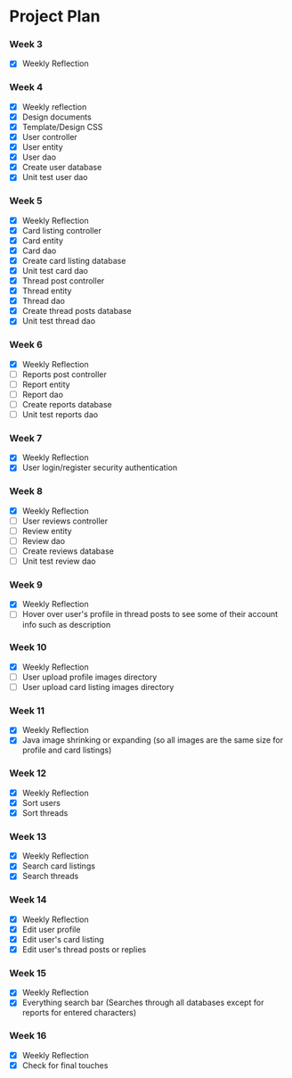 # Project Plan

### Week 3
- [x] Weekly Reflection
<!-- end of the list -->

### Week 4
- [x] Weekly reflection
- [x] Design documents
- [x] Template/Design CSS
- [x] User controller
- [x] User entity
- [x] User dao
- [x] Create user database
- [x] Unit test user dao
<!-- end of the list -->

### Week 5
- [x] Weekly Reflection
- [x] Card listing controller
- [x] Card entity
- [x] Card dao
- [x] Create card listing database
- [x] Unit test card dao
- [x] Thread post controller
- [x] Thread entity
- [x] Thread dao
- [x] Create thread posts database
- [x] Unit test thread dao
<!-- end of the list -->

### Week 6
- [x] Weekly Reflection
- [ ] Reports post controller
- [ ] Report entity
- [ ] Report dao
- [ ] Create reports database
- [ ] Unit test reports dao
<!-- end of the list -->

### Week 7
- [x] Weekly Reflection
- [x] User login/register security authentication
<!-- end of the list -->

### Week 8
- [x] Weekly Reflection
- [ ] User reviews controller
- [ ] Review entity
- [ ] Review dao
- [ ] Create reviews database
- [ ] Unit test review dao
<!-- end of the list -->

### Week 9
- [x] Weekly Reflection
- [ ] Hover over user's profile in thread posts to see some of their account info such as description
<!-- end of the list -->

### Week 10
- [x] Weekly Reflection
- [ ] User upload profile images directory
- [ ] User upload card listing images directory
<!-- end of the list -->

### Week 11
- [x] Weekly Reflection
- [x] Java image shrinking or expanding (so all images are the same size for profile and card listings)
<!-- end of the list -->

### Week 12
- [x] Weekly Reflection
- [x] Sort users
- [x] Sort threads
<!-- end of the list -->

### Week 13
- [x] Weekly Reflection
- [x] Search card listings
- [x] Search threads
<!-- end of the list -->

### Week 14
- [x] Weekly Reflection
- [x] Edit user profile
- [x] Edit user's card listing
- [x] Edit user's thread posts or replies
<!-- end of the list -->

### Week 15
- [x] Weekly Reflection
- [x] Everything search bar (Searches through all databases except for reports for entered characters)
<!-- end of the list -->

### Week 16
- [x] Weekly Reflection
- [x] Check for final touches
<!-- end of the list -->
